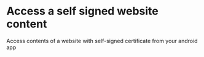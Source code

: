 Access a self signed website content
====================================

Access contents of a website with self-signed certificate from your android app
